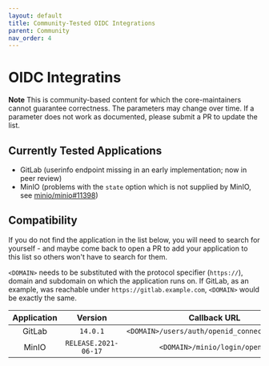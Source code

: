 ```yaml
---
layout: default
title: Community-Tested OIDC Integrations
parent: Community
nav_order: 4
---
```


# OIDC Integratins

**Note** This is community-based content for which the core-maintainers cannot guarantee correctness. The parameters may change over time. If a parameter does not work as documented, please submit a PR to update the list.

## Currently Tested Applications

- GitLab (userinfo endpoint missing in an early implementation; now in peer review)
- MinIO (problems with the `state` option which is not supplied by MinIO, see [minio/minio#11398])

[minio/minio#11398]: https://github.com/minio/minio/issues/11398

## Compatibility

If you do not find the application in the list below, you will need to search for yourself - and maybe come back to open a PR to add your application to this list so others won't have to search for them.

`<DOMAIN>` needs to be substituted with the protocol specifier (`https://`), domain and subdomain on which the application runs on. If GitLab, as an example, was reachable under `https://gitlab.example.com`, `<DOMAIN>` would be exactly the same.

| Application | Version              | Callback URL                                             |
| :---------: | :------------------: | :------------------------------------------------------: |
| GitLab      | `14.0.1`             | `<DOMAIN>/users/auth/openid_connect/callback`    |
| MinIO       | `RELEASE.2021-06-17` | `<DOMAIN>/minio/login/openid`                    |

